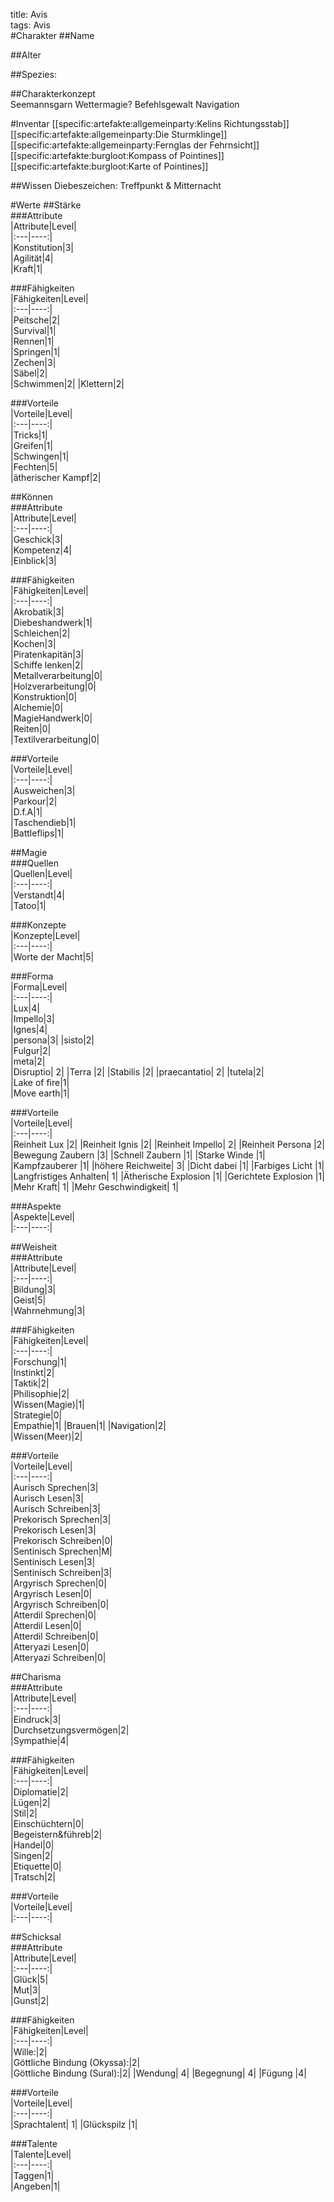 title: Avis  
tags: Avis  
#Charakter##Name##Alter##Spezies:  ##Charakterkonzept  Seemannsgarn Wettermagie?  Befehlsgewalt Navigation  #Inventar[[specific:artefakte:allgemeinparty:Kelins Richtungsstab]]  [[specific:artefakte:allgemeinparty:Die Sturmklinge]][[specific:artefakte:allgemeinparty:Fernglas der Fehrnsicht]]  [[specific:artefakte:burgloot:Kompass of Pointines]]  [[specific:artefakte:burgloot:Karte of Pointines]] ##WissenDiebeszeichen: Treffpunkt & Mitternacht #Werte##Stärke  ###Attribute  |Attribute|Level|  |:---|----:|  |Konstitution|3|  |Agilität|4|  |Kraft|1|    ###Fähigkeiten  |Fähigkeiten|Level|  |:---|----:|  |Peitsche|2|  |Survival|1|  |Rennen|1|  |Springen|1|  |Zechen|3|  |Säbel|2|  |Schwimmen|2||Klettern|2|  ###Vorteile  |Vorteile|Level|  |:---|----:|  |Tricks|1|  |Greifen|1|  |Schwingen|1|  |Fechten|5|  |ätherischer Kampf|2|      ##Können  ###Attribute  |Attribute|Level|  |:---|----:|  |Geschick|3|  |Kompetenz|4|  |Einblick|3|      ###Fähigkeiten  |Fähigkeiten|Level|  |:---|----:|  |Akrobatik|3|  |Diebeshandwerk|1|  |Schleichen|2|  |Kochen|3|  |Piratenkapitän|3|   |Schiffe lenken|2|  |Metallverarbeitung|0|  |Holzverarbeitung|0|  |Konstruktion|0|  |Alchemie|0|  |MagieHandwerk|0|  |Reiten|0|  |Textilverarbeitung|0|    ###Vorteile  |Vorteile|Level|  |:---|----:|  |Ausweichen|3|  |Parkour|2|  |D.f.A|1|  |Taschendieb|1|  |Battleflips|1|  ##Magie  ###Quellen  |Quellen|Level|  |:---|----:|  |Verstandt|4|  |Tatoo|1|    ###Konzepte  |Konzepte|Level|  |:---|----:|  |Worte der Macht|5|    ###Forma  |Forma|Level|  |:---|----:|  |Lux|4|  |Impello|3|  |Ignes|4|  |persona|3| |sisto|2|  |Fulgur|2|  |meta|2|  |Disruptio|	2||Terra 	|2||Stabilis	|2||praecantatio|	2| |tutela|2|   |Lake of fire|1|  |Move earth|1|    ###Vorteile  |Vorteile|Level|  |:---|----:|  |Reinheit Lux	|2||Reinheit Ignis	|2||Reinheit Impello| 	2||Reinheit Persona	|2||Bewegung Zaubern	|3||Schnell Zaubern	|1||Starke Winde	|1||Kampfzauberer	|1||höhere Reichweite|	3||Dicht dabei 	|1||Farbiges Licht	|1||Langfristiges Anhalten| 	1||Ätherische Explosion 	|1||Gerichtete Explosion 	|1||Mehr Kraft| 	1||Mehr Geschwindigkeit| 	1|  ###Aspekte  |Aspekte|Level|  |:---|----:|     ##Weisheit  ###Attribute  |Attribute|Level|  |:---|----:|  |Bildung|3|  |Geist|5|  |Wahrnehmung|3|    ###Fähigkeiten  |Fähigkeiten|Level|  |:---|----:|  |Forschung|1|  |Instinkt|2|  |Taktik|2|  |Philisophie|2|  |Wissen(Magie)|1|  |Strategie|0|  |Empathie|1| |Brauen|1| |Navigation|2|  |Wissen(Meer)|2|    ###Vorteile  |Vorteile|Level|  |:---|----:|  |Aurisch Sprechen|3|  |Aurisch Lesen|3|  |Aurisch Schreiben|3|  |Prekorisch Sprechen|3|  |Prekorisch Lesen|3|  |Prekorisch Schreiben|0|  |Sentinisch Sprechen|M|  |Sentinisch Lesen|3|  |Sentinisch Schreiben|3|  |Argyrisch Sprechen|0|  |Argyrisch Lesen|0|  |Argyrisch Schreiben|0|  |Atterdil Sprechen|0|  |Atterdil Lesen|0|  |Atterdil Schreiben|0|  |Atteryazi Lesen|0|  |Atteryazi Schreiben|0|     ##Charisma  ###Attribute  |Attribute|Level|  |:---|----:|  |Eindruck|3|  |Durchsetzungsvermögen|2|  |Sympathie|4|    ###Fähigkeiten  |Fähigkeiten|Level|  |:---|----:|  |Diplomatie|2|  |Lügen|2|  |Stil|2|  |Einschüchtern|0|  |Begeistern&führeb|2|  |Handel|0|  |Singen|2|  |Etiquette|0|  |Tratsch|2|    ###Vorteile  |Vorteile|Level|  |:---|----:|    ##Schicksal  ###Attribute  |Attribute|Level|  |:---|----:|  |Glück|5|  |Mut|3|  |Gunst|2|    ###Fähigkeiten  |Fähigkeiten|Level|  |:---|----:|  |Wille:|2|  |Göttliche Bindung (Okyssa):|2|  |Göttliche Bindung (Sural):|2| |Wendung| 	4||Begegnung| 	4||Fügung 	|4| ###Vorteile  |Vorteile|Level|  |:---|----:|  |Sprachtalent|	1||Glückspilz	|1|  ###Talente  |Talente|Level|  |:---|----:|  |Taggen|1|  |Angeben|1|    